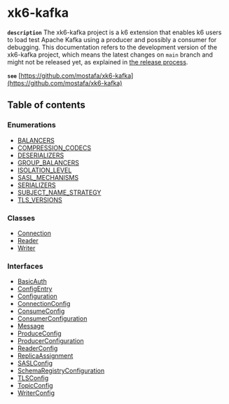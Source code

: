 # xk6-kafka

**`description`**
The xk6-kafka project is a k6 extension that enables k6 users to load test Apache Kafka using a producer and possibly a consumer for debugging.
This documentation refers to the development version of the xk6-kafka project, which means the latest changes on `main` branch and might not be released yet, as explained in [the release process](https://github.com/mostafa/xk6-kafka#the-release-process).

**`see`** [https://github.com/mostafa/xk6-kafka](https://github.com/mostafa/xk6-kafka)

## Table of contents

### Enumerations

- [BALANCERS](enums/BALANCERS.md)
- [COMPRESSION\_CODECS](enums/COMPRESSION_CODECS.md)
- [DESERIALIZERS](enums/DESERIALIZERS.md)
- [GROUP\_BALANCERS](enums/GROUP_BALANCERS.md)
- [ISOLATION\_LEVEL](enums/ISOLATION_LEVEL.md)
- [SASL\_MECHANISMS](enums/SASL_MECHANISMS.md)
- [SERIALIZERS](enums/SERIALIZERS.md)
- [SUBJECT\_NAME\_STRATEGY](enums/SUBJECT_NAME_STRATEGY.md)
- [TLS\_VERSIONS](enums/TLS_VERSIONS.md)

### Classes

- [Connection](classes/Connection.md)
- [Reader](classes/Reader.md)
- [Writer](classes/Writer.md)

### Interfaces

- [BasicAuth](interfaces/BasicAuth.md)
- [ConfigEntry](interfaces/ConfigEntry.md)
- [Configuration](interfaces/Configuration.md)
- [ConnectionConfig](interfaces/ConnectionConfig.md)
- [ConsumeConfig](interfaces/ConsumeConfig.md)
- [ConsumerConfiguration](interfaces/ConsumerConfiguration.md)
- [Message](interfaces/Message.md)
- [ProduceConfig](interfaces/ProduceConfig.md)
- [ProducerConfiguration](interfaces/ProducerConfiguration.md)
- [ReaderConfig](interfaces/ReaderConfig.md)
- [ReplicaAssignment](interfaces/ReplicaAssignment.md)
- [SASLConfig](interfaces/SASLConfig.md)
- [SchemaRegistryConfiguration](interfaces/SchemaRegistryConfiguration.md)
- [TLSConfig](interfaces/TLSConfig.md)
- [TopicConfig](interfaces/TopicConfig.md)
- [WriterConfig](interfaces/WriterConfig.md)
